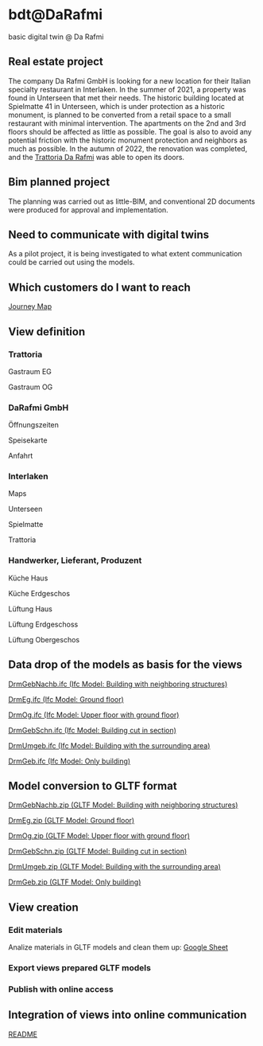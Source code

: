 # bdt@DaRafmi
basic digital twin @ Da Rafmi


## Real estate project
The company Da Rafmi GmbH is looking for a new location for their Italian specialty restaurant in Interlaken. In the summer of 2021, a property was found in Unterseen that met their needs. The historic building located at Spielmatte 41 in Unterseen, which is under protection as a historic monument, is planned to be converted from a retail space to a small restaurant with minimal intervention. The apartments on the 2nd and 3rd floors should be affected as little as possible. The goal is also to avoid any potential friction with the historic monument protection and neighbors as much as possible. In the autumn of 2022, the renovation was completed, and the [Trattoria Da Rafmi](https://www.darafmi.ch/index.html) was able to open its doors.


## Bim planned project
The planning was carried out as little-BIM, and conventional 2D documents were produced for approval and implementation.


## Need to communicate with digital twins
As a pilot project, it is being investigated to what extent communication could be carried out using the models.


## Which customers do I want to reach
[Journey Map](https://raw.githubusercontent.com/ulrich3110/BDT-e/main/bdtdrm23_journeymap.png)


## View definition

### Trattoria

Gastraum EG
   
Gastraum OG
   
### DaRafmi GmbH

Öffnungszeiten

Speisekarte
   
Anfahrt

### Interlaken

Maps

Unterseen

Spielmatte

Trattoria

### Handwerker, Lieferant, Produzent

Küche Haus

Küche Erdgeschos

Lüftung Haus

Lüftung Erdgeschoss

Lüftung Obergeschos


## Data drop of the models as basis for the views

[DrmGebNachb.ifc (Ifc Model: Building with neighboring structures)](https://www.dropbox.com/s/gclt32t4x6sqobq/DrmGebNachb.ifc?dl=0)

[DrmEg.ifc (Ifc Model: Ground floor)](https://www.dropbox.com/s/92i00y657nfj21x/DrmEg.ifc?dl=0)

[DrmOg.ifc (Ifc Model: Upper floor with ground floor)](https://www.dropbox.com/s/awjkzst2ftcln5c/DrmOg.ifc?dl=0)

[DrmGebSchn.ifc (Ifc Model: Building cut in section)](https://www.dropbox.com/s/t7evmehx5fzc0cw/DrmGebSchn.ifc?dl=0)

[DrmUmgeb.ifc (Ifc Model: Building with the surrounding area)](https://www.dropbox.com/s/i8hrc6ackbzmid3/DrmUmgeb.ifc?dl=0)

[DrmGeb.ifc (Ifc Model: Only building)](https://www.dropbox.com/s/xfrawd5geucx8e2/DrmGeb.ifc?dl=0)


## Model conversion to GLTF format

[DrmGebNachb.zip (GLTF Model: Building with neighboring structures)](https://www.dropbox.com/s/81sunu3tzj3hhfw/DrmGebNachb.zip?dl=0)

[DrmEg.zip (GLTF Model: Ground floor)](https://www.dropbox.com/s/hkl91mtpxjwp25n/DrmEg.zip?dl=0)

[DrmOg.zip (GLTF Model: Upper floor with ground floor)](https://www.dropbox.com/s/qc89smv7x0ycf95/DrmOg.zip?dl=0)

[DrmGebSchn.zip (GLTF Model: Building cut in section)](https://www.dropbox.com/s/7bc69ahey0eyksl/DrmGebSchn.zip?dl=0)

[DrmUmgeb.zip (GLTF Model: Building with the surrounding area)](https://www.dropbox.com/s/6y85s8vpgwxj98q/DrmUmgeb.zip?dl=0)

[DrmGeb.zip (GLTF Model: Only building)](https://www.dropbox.com/s/g2luk0ret0b9qye/DrmGeb.zip?dl=0)


## View creation

### Edit materials

Analize materials in GLTF models and clean them up: [Google Sheet](https://docs.google.com/spreadsheets/d/1_rzlkOxh58FkYKQ9DBiu0p2w31k-qU1KdCVuO-w2Z_A/edit?usp=share_link)
   
### Export views prepared GLTF models
   
### Publish with online access


## Integration of views into online communication


[README](https://github.com/ulrich3110/BDT-e/blob/main/README.md)
